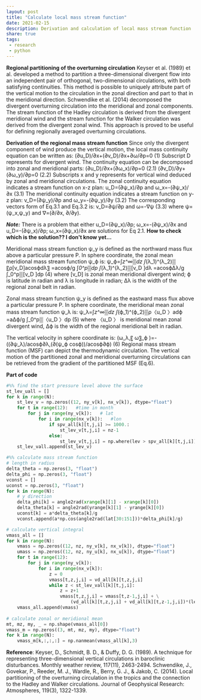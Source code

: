 ```yaml
---
layout: post
title: "Calculate local mass stream function"
date: 2021-02-15
description: Derivation and calculation of local mass stream function
share: true
tags:
 - research
 - python
---
```


**Regional partitioning of the overturning circulation**
Keyser et al. (1989) et al. developed a method to partition a three-dimensional divergent flow into an independent pair of orthogonal, two-dimensional circulations, with both satisfying continuities. This method is possible to uniquely attribute part of the vertical motion to the circulation in the zonal direction and part to that in the meridional direction. Schwendike et al. (2014) decomposed the divergent overturning circulation into the meridional and zonal components. The stream function of the Hadley circulation is derived from the divergent meridional wind and the stream function for the Walker circulation was derived from the divergent zonal wind. This approach is proved to be useful for defining regionally averaged overturning circulations.

**Derivation of the regional mass stream function**
Since only the divergent component of wind produce the vertical motion, the local mass continuity equation can be written as:
(∂u_D)/∂x+(∂v_D)/∂x+∂ω/∂p=0  (1)
Subscript D represents for divergent wind. 
The continuity equation can be decomposed into zonal and meridional parts:
(∂u_D)/∂x+(∂ω_x)/∂p=0  (2.1)
(∂v_D)/∂y+(∂ω_y)/∂p=0  (2.2)
Subscripts x and y represents for vertical wind deduced by zonal and meridional circulations. 
The zonal continuity equation indicates a stream function on x-z plan:
u_D=(∂ψ_x)/∂p and ω_x=-(∂ψ_x)/∂x  (3.1)
The meridional continuity equation indicates a stream function on y-z plan:
v_D=(∂ψ_y)/∂p and ω_y=-(∂ψ_y)/∂y  (3.2)
The corresponding vectors form of Eq.3.1 and Eq.3.2 is:
v_D=∂ψ/∂p and ω=-∇ψ  (3.3)
where ψ=(ψ_x,ψ_y) and ∇=(∂/∂x,   ∂/∂y).

***Note:*** There is a problem that either u_D=(∂ψ_x)/∂p;  ω_x=-(∂ψ_x)/∂x and u_D=-(∂ψ_x)/∂p;  ω_x=(∂ψ_x)/∂x are solutions for Eq 2.1. **How to check which is the solution?? I don't know yet...**

Meridional mass stream function ψ_y is defined as the northward mass flux above a particular pressure P. In sphere coordinate, the zonal mean meridional mass stream function ψ_ϕ is:
ψ_ϕ=∫_z^∞▒dz ∫_(λ_1)^(λ_2)▒〖ρ[v_D]acosϕdλ〗
=acosϕ/g ∫_0^p▒dp ∫_(λ_1)^(λ_2)▒[v_D ]dλ
=acosϕ∆λ/g ∫_0^p▒[v_D ]dp     (4)
where [v_D] is zonal mean meridional divergent wind; ϕ is latitude in radian and λ is longitude in radian; ∆λ is the width of the regional zonal belt in radian.

Zonal mass stream function ψ_y is defined as the eastward mass flux above a particular pressure P. In sphere coordinate, the meridional mean zonal mass stream function ψ_λ is:
ψ_λ=∫_z^∞▒dz ∫_(ϕ_1)^(ϕ_2)▒ρ〈u_D 〉adϕ
=a∆ϕ/g ∫_0^p▒〈u_D 〉dp    (5)
where 〈u_D 〉 is meridional mean zonal divergent wind, ∆ϕ is the width of the regional meridional belt in radian.

The vertical velocity in sphere coordinate is:
(ω_λ,〖 ω〗_ϕ )=-((∂ψ_λ)/acosϕ∂λ,(∂(ψ_ϕ cosϕ))/acosϕ∂ϕ)  (6)
Regional mass stream function (MSF) can depict the thermodynamic circulation. The vertical motion of the partitioned zonal and meridional overturning circulations can be retrieved from the gradient of the partitioned MSF (Eq.6).   

**Part of code**
```python
#%% find the start pressure level above the surface
st_lev_uall = []
for k in range(N):
    st_lev_v = np.zeros((12, ny_v[k], nx_v[k]), dtype="float")
    for t in range(12):   #time in month
        for j in range(ny_v[k]):   # lat
            for i in range(nx_v[k]):   #lon
                if spv_all[k][t,j,i] >= 1000.:
                    st_lev_v[t,j,i] = nz-1
                else:    
                    st_lev_v[t,j,i] = np.where(lev > spv_all[k][t,j,i])[0][0]-1      
    st_lev_vall.append(st_lev_v)       

#%% calculate mass stream function   
# length in radius
delta_theta = np.zeros(3, "float")
delta_phi = np.zeros(3, "float")
vconst = []
uconst = np.zeros(3, "float")
for k in range(N):
    # y direction
    delta_phi[k] = angle2rad(xrange[k][1] - xrange[k][0])
    delta_theta[k] = angle2rad(yrange[k][1] - yrange[k][0])
    uconst[k] = a*delta_theta[k]/g 
    vconst.append(a*np.cos(angle2rad(lat[30:151]))*delta_phi[k]/g)

# calculate vertical integral       
vmass_all = []
for k in range(N):
    vmass = np.zeros((12, nz, ny_v[k], nx_v[k]), dtype="float")
    umass = np.zeros((12, nz, ny_u[k], nx_u[k]), dtype="float")
    for t in range(12):
        for j in range(ny_v[k]):
            for i in range(nx_v[k]):
                z = 0
                vmass[t,z,j,i] = vd_all[k][t,z,j,i]
                while z < st_lev_vall[k][t,j,i]:
                    z = z+1
                    vmass[t,z,j,i] = vmass[t,z-1,j,i] + \
                        (vd_all[k][t,z,j,i] + vd_all[k][t,z-1,j,i])*(lev[z]-lev[z-1])*100./2                                  
    vmass_all.append(vmass)                    
    
# calculate zonal or meridional mean
mt, mz, my, _ = np.shape(vmass_all[0])   
vmass_m = np.zeros((3, mt, mz, my), dtype="float")
for k in range(N):
    vmass_m[k,:,:,:] = np.nanmean(vmass_all[k],3)
```        

**Reference**:
Keyser, D., Schmidt, B. D., & Duffy, D. G. (1989). A technique for representing three-dimensional vertical circulations in baroclinic disturbances. Monthly weather review, 117(11), 2463-2494.
Schwendike, J., Govekar, P., Reeder, M. J., Wardle, R., Berry, G. J., & Jakob, C. (2014). Local partitioning of the overturning circulation in the tropics and the connection to the Hadley and Walker circulations. Journal of Geophysical Research: Atmospheres, 119(3), 1322-1339.